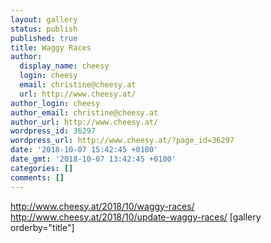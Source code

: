 ```yaml
---
layout: gallery
status: publish
published: true
title: Waggy Races
author:
  display_name: cheesy
  login: cheesy
  email: christine@cheesy.at
  url: http://www.cheesy.at/
author_login: cheesy
author_email: christine@cheesy.at
author_url: http://www.cheesy.at/
wordpress_id: 36297
wordpress_url: http://www.cheesy.at/?page_id=36297
date: '2018-10-07 15:42:45 +0100'
date_gmt: '2018-10-07 13:42:45 +0100'
categories: []
comments: []
---
```

http://www.cheesy.at/2018/10/waggy-races/
http://www.cheesy.at/2018/10/update-waggy-races/
[gallery orderby="title"]

